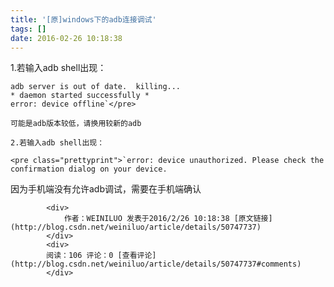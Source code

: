 ```yaml
---
title: '[原]windows下的adb连接调试'
tags: []
date: 2016-02-26 10:18:38
---
```


1.若输入adb shell出现：

    adb server is out of date.  killing...
    * daemon started successfully *
    error: device offline`</pre>

    可能是adb版本较低，请换用较新的adb 

    2.若输入adb shell出现：

    <pre class="prettyprint">`error: device unauthorized. Please check the confirmation dialog on your device.

因为手机端没有允许adb调试，需要在手机端确认

            <div>
                作者：WEINILUO 发表于2016/2/26 10:18:38 [原文链接](http://blog.csdn.net/weiniluo/article/details/50747737)
            </div>
            <div>
            阅读：106 评论：0 [查看评论](http://blog.csdn.net/weiniluo/article/details/50747737#comments)
            </div>
